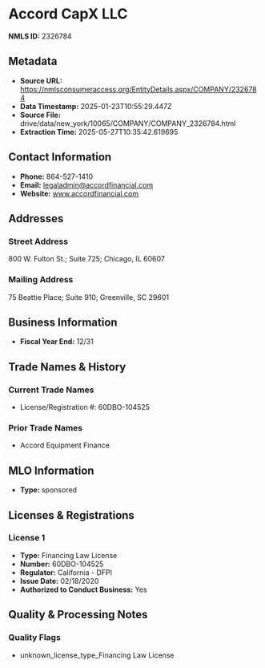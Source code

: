 # Accord CapX LLC

**NMLS ID:** 2326784

## Metadata
- **Source URL:** https://nmlsconsumeraccess.org/EntityDetails.aspx/COMPANY/2326784
- **Data Timestamp:** 2025-01-23T10:55:29.447Z
- **Source File:** drive/data/new_york/10065/COMPANY/COMPANY_2326784.html
- **Extraction Time:** 2025-05-27T10:35:42.619695

## Contact Information
- **Phone:** 864-527-1410
- **Email:** legaladmin@accordfinancial.com
- **Website:** www.accordfinancial.com

## Addresses
### Street Address
800 W. Fulton St.; Suite 725; Chicago, IL 60607

### Mailing Address
75 Beattie Place; Suite 910; Greenville, SC 29601

## Business Information
- **Fiscal Year End:** 12/31

## Trade Names & History
### Current Trade Names
- License/Registration #: 60DBO-104525

### Prior Trade Names
- Accord Equipment Finance

## MLO Information
- **Type:** sponsored

## Licenses & Registrations

### License 1
- **Type:** Financing Law License
- **Number:** 60DBO-104525
- **Regulator:** California - DFPI
- **Issue Date:** 02/18/2020
- **Authorized to Conduct Business:** Yes

## Quality & Processing Notes
### Quality Flags
- unknown_license_type_Financing Law License
